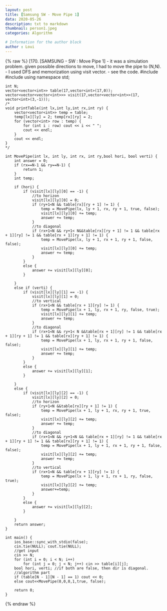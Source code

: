 ```yaml
---
layout: post
title: [Samsung SW - Move Pipe 1]
data: 2020-05-26
description: txt to markdown
thumbnail: person1.jpeg
categories: Algorithm

# Information for the author block
author : Loui
---
```


{% raw %}
	﻿[170. [SAMSUNG - SW : Move Pipe 1]
	- it was a simulation problem. given possible directions to move, I had to move the pipe to (N,N).
	- I used DFS and memorization using visit vector.
	- see the code. 
	#include<iostream>
	#include<vector>
	using namespace std;
	
	int N;
	vector<vector<int>> table(17,vector<int>(17,0));
	vector<vector<vector<int>>> visit(17,vector<vector<int>>(17, vector<int>(3,-1)));
	/*
	void printTable(int lx,int ly,int rx,int ry) {
		vector<vector<int>> temp = table;
		temp[lx][ly] = 2; temp[rx][ry] = 2;
		for (vector<int> row : temp) {
			for (int i : row) cout << i << " ";
			cout << endl;
		}
		cout << endl;
	}
	*/
	
	int MovePipe(int lx, int ly, int rx, int ry,bool hori, bool verti) {
		int answer = 0;
		if (rx==N-1 && ry==N-1) {
			return 1;
		}
		int temp;
		
		if (hori) {
			if (visit[lx][ly][0] == -1) {
				//to horizon
				visit[lx][ly][0] = 0;
				if (ry+1<N && table[rx][ry + 1] != 1) {
					temp = MovePipe(lx, ly + 1, rx, ry + 1, true, false);
					visit[lx][ly][0] += temp;
					answer += temp;
				}
				//to diagonal
				if (rx+1<N && ry+1< N&&table[rx][ry + 1] != 1 && table[rx + 1][ry] != 1 && table[rx + 1][ry + 1] != 1) {
					temp = MovePipe(lx, ly + 1, rx + 1, ry + 1, false, false);
					visit[lx][ly][0] += temp;
					answer += temp;
				}
			}
			else {
				answer += visit[lx][ly][0];
			} 
	
		}
		else if (verti) {
			if (visit[lx][ly][1] == -1) {
				visit[lx][ly][1] = 0;
				//to vertical
				if (rx+1<N && table[rx + 1][ry] != 1) {
					temp = MovePipe(lx + 1, ly, rx + 1, ry, false, true);
					visit[lx][ly][1] += temp;
					answer += temp;
				}
				//to diagonal
				if (rx+1<N && ry+1< N &&table[rx + 1][ry] != 1 && table[rx + 1][ry + 1] != 1 && table[rx][ry + 1] != 1) {
					temp = MovePipe(lx + 1, ly, rx + 1, ry + 1, false, false);
					visit[lx][ly][1] += temp;
					answer += temp;
				}
			}
			else {
				answer += visit[lx][ly][1];
			} 
		
		}
		else {
			if (visit[lx][ly][2] == -1) {
				visit[lx][ly][2] = 0;
				//to horizon
				if (ry+1<N &&table[rx][ry + 1] != 1) {
					temp = MovePipe(lx + 1, ly + 1, rx, ry + 1, true, false);
					visit[lx][ly][2] += temp;
					answer += temp;
				}
				//to diagonal
				if (rx+1<N && ry+1<N && table[rx + 1][ry] != 1 && table[rx + 1][ry + 1] != 1 && table[rx][ry + 1] != 1) {
					temp = MovePipe(lx + 1, ly + 1, rx + 1, ry + 1, false, false);
					visit[lx][ly][2] += temp;
					answer += temp;
				}
				//to vertical
				if (rx+1<N && table[rx + 1][ry] != 1) {
					temp = MovePipe(lx + 1, ly + 1, rx + 1, ry, false, true);
					visit[lx][ly][2] += temp;
					answer+=temp;
				}
			}
			else {
				answer += visit[lx][ly][2];
			}
		
		}
		return answer;
	}
	
	int main() {
		ios_base::sync_with_stdio(false);
		cin.tie(NULL); cout.tie(NULL);
		//get input
		cin >> N;
		for (int i = 0; i < N; i++)
			for (int j = 0; j < N; j++) cin >> table[i][j];
		bool hori, verti; //if both are false, then dir is diagonal.
		//algorithm part
		if (table[N - 1][N - 1] == 1) cout << 0;
		else cout<<MovePipe(0,0,0,1,true, false);
	
		return 0;
	}
	
{% endraw %}
